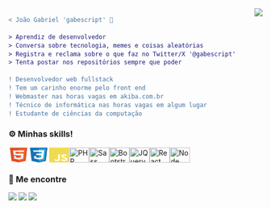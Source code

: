 <img align="right" height="200" style="margin-left: 25px" src="https://i.imgur.com/Tznn1IZ.gif"/>

```diff
< João Gabriel 'gabescript' 👾

> Aprendiz de desenvolvedor
> Conversa sobre tecnologia, memes e coisas aleatórias
> Registra e reclama sobre o que faz no Twitter/X '@gabescript'
> Tenta postar nos repositórios sempre que poder

! Desenvolvedor web fullstack
! Tem um carinho enorme pelo front end
! Webmaster nas horas vagas em akiba.com.br
! Técnico de informática nas horas vagas em algum lugar
! Estudante de ciências da computação

```
### ⚙️ Minhas skills!
<div style="display: flex;">
  <img title="HTML 5" align="center" height="30" width="40" src="https://raw.githubusercontent.com/devicons/devicon/master/icons/html5/html5-original.svg">
  <img title="CSS 3" align="center" height="30" width="40" src="https://raw.githubusercontent.com/devicons/devicon/master/icons/css3/css3-original.svg">
  <img title="Javascript" align="center" height="30" width="40" src="https://raw.githubusercontent.com/devicons/devicon/master/icons/javascript/javascript-plain.svg">
  <img title="PHP" align="center" height="30" width="40" src="https://cdn.jsdelivr.net/gh/devicons/devicon/icons/php/php-original.svg">
  <img title="Sass" align="center" height="30" width="40" src="https://cdn.jsdelivr.net/gh/devicons/devicon/icons/sass/sass-original.svg">
  <img title="Bootstrap" align="center" height="30" width="40" src="https://cdn.jsdelivr.net/gh/devicons/devicon/icons/bootstrap/bootstrap-original.svg">
  <img title="JQuery" align="center" height="30" width="40" src="https://cdn.jsdelivr.net/gh/devicons/devicon/icons/jquery/jquery-original.svg">
  <img title="React JS" align="center" height="30" width="40" src="https://cdn.jsdelivr.net/gh/devicons/devicon/icons/react/react-original.svg">
  <img title="Node JS" align="center" height="30" width="40" src="https://cdn.jsdelivr.net/gh/devicons/devicon/icons/nodejs/nodejs-plain.svg" />
</div>

### 🔗 Me encontre
<a href="https://twitter.com/gabescript"><img src="https://img.shields.io/badge/Twitter-1DA1F2?style=for-the-badge&logo=twitter&logoColor=white"></img></a>
<a href="https://www.instagram.com/_gabescript/"><img src="https://img.shields.io/badge/Instagram-E4405F?style=for-the-badge&logo=instagram&logoColor=white"></img></a>
<a href="https://www.linkedin.com/in/joaogabrielleal/"><img src="https://img.shields.io/badge/LinkedIn-0077B5?style=for-the-badge&logo=linkedin&logoColor=white"></img></a>


